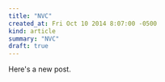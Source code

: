 ```yaml
---
title: "NVC"
created_at: Fri Oct 10 2014 8:07:00 -0500
kind: article
summary: "NVC"
draft: true
---
```


Here's a new post.
